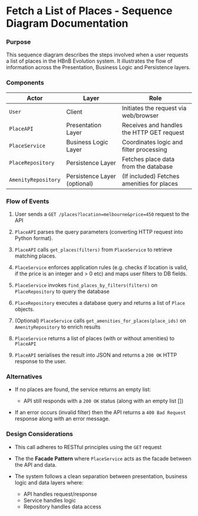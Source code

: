 # Fetch a List of Places - Sequence Diagram Documentation

### Purpose
This sequence diagram describes the steps involved when a user requests a list of places in the HBnB Evolution system.
It illustrates the flow of information across the Presentation, Business Logic and Persistence layers.

### Components

|Actor|Layer|Role|
|---|---|---|
|`User`|Client|Initiates the request via web/browser|
|`PlaceAPI`|Presentation Layer|Receives and handles the HTTP GET request|
|`PlaceService`|Business Logic Layer|Coordinates logic and filter processing|
|`PlaceRepository`|Persistence Layer|Fetches place data from the database|
|`AmenityRepository`|Persistence Layer (optional)|(If included) Fetches amenities for places|

### Flow of Events

1. User sends a `GET /places?location=melbourne&price=450` request to the API

2. `PlaceAPI` parses the query parameters (converting HTTP request into Python format).

3. `PlaceAPI` calls `get_places(filters)` from `PlaceService` to retrieve matching places.

4. `PlaceService` enforces application rules (e.g. checks if location is valid, if the price is an integer and > 0 etc) and maps user filters to DB fields.

5. `PlaceService` invokes `find_places_by_filters(filters)` on `PlaceRepository` to query the database

6. `PlaceRepository` executes a database query and returns a list of `Place` objects.

7. (Optional) `PlaceService` calls `get_amenities_for_places(place_ids)` on `AmenityRepository` to enrich results

8. `PlaceService` returns a list of places (with or without amenities) to `PlaceAPI`

9. `PlaceAPI` serialises the result into JSON and returns a `200 OK` HTTP response to the user.


### Alternatives

- If no places are found, the service returns an empty list:
	- API still responds with a `200 OK` status (along with an empty list [])

- If an error occurs (invalid filter) then the API returns a `400 Bad Request` response along with an error message.


### Design Considerations

- This call adheres to RESTful principles using the `GET` request

- The the **Facade Pattern** where `PlaceService` acts as the facade between the API and data.

- The system follows a clean separation between presentation, business logic and data layers where:
   - API handles request/response
  - Service handles logic
  - Repository handles data access
